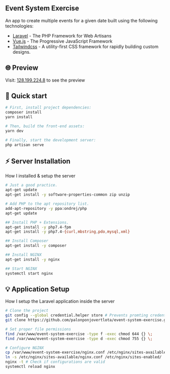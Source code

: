 ## Event System Exercise

An app to create multiple events for a given date built using the following technologies:

- [Laravel](https://laravel.com/) - The PHP Framework for Web Artisans
- [Vue.js](https://vuejs.org/) - The Progressive JavaScript Framework
- [Tailwindcss](https://tailwindcss.com/) - A utility-first CSS framework for rapidly building custom designs.

## 🌐 Preview

Visit: [128.199.224.8](http://128.199.224.8) to see the preview

## 🚀 Quick start

```bash
# First, install project dependencies:
composer install
yarn install

# Then, build the front-end assets:
yarn dev

# Finally, start the development server:
php artisan serve
```

## ⚡️ Server Installation

How I installed & setup the server

```bash
# Just a good practice.
apt-get update
apt-get install -y software-properties-common zip unzip

# Add PHP to the apt repository list.
add-apt-repository -y ppa:ondrej/php
apt-get update

## Install PHP + Extensions.
apt-get install -y php7.4-fpm
apt-get install -y php7.4-{curl,mbstring,pdo,mysql,xml}

## Install Composer
apt-get install -y composer

## Install NGINX
apt-get install -y nginx

## Start NGINX
systemctl start nginx
```

## 💡 Application Setup

How I setup the Laravel application inside the server

```bash
# Clone the project
git config --global credential.helper store # Prevents promting credentials the second time.
git clone https://github.com/palonponjovertlota/event-system-exercise.git /var/www/event-system-exercise

# Set proper file permissions
find /var/www/event-system-exercise -type f -exec chmod 644 {} \;
find /var/www/event-system-exercise -type d -exec chmod 755 {} \;

# Configure NGINX
cp /var/www/event-system-exercise/nginx.conf /etc/nginx/sites-available/
ln -s /etc/nginx/sites-available/nginx.conf /etc/nginx/sites-enabled/
nginx -t # Check if configurations are valid
systemctl reload nginx
```

